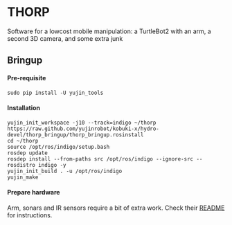 THORP
=====

Software for a lowcost mobile manipulation: a TurtleBot2 with an arm, a second 3D camera, and some extra junk

Bringup
-------

#### Pre-requisite ####

```
sudo pip install -U yujin_tools
```

#### Installation ####

```
yujin_init_workspace -j10 --track=indigo ~/thorp https://raw.github.com/yujinrobot/kobuki-x/hydro-devel/thorp_bringup/thorp_bringup.rosinstall
cd ~/thorp
source /opt/ros/indigo/setup.bash
rosdep update
rosdep install --from-paths src /opt/ros/indigo --ignore-src --rosdistro indigo -y
yujin_init_build . -u /opt/ros/indigo
yujin_make
```

#### Prepare hardware ####

Arm, sonars and IR sensors require a bit of extra work. Check their [README](https://github.com/corot/thorp/tree/master/thorp_boards) for instructions.
